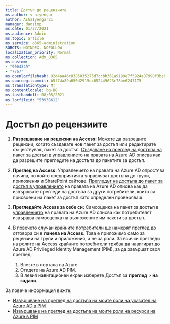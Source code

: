 ```yaml
---
title: Достъп до рецензиите
ms.author: v-aiyengar
author: AshaIyengar21
manager: dansimp
ms.date: 01/27/2021
ms.audience: Admin
ms.topic: article
ms.service: o365-administration
ROBOTS: NOINDEX, NOFOLLOW
localization_priority: Normal
ms.collection: Adm_O365
ms.custom:
- "9004349"
- "7767"
ms.openlocfilehash: 92d4aa46c8385035275d7ccbb361a9199e7f5924a87998f3beba32a2b02bbcc9
ms.sourcegitcommit: b5f7da89a650d2915dc652449623c78be6247175
ms.translationtype: MT
ms.contentlocale: bg-BG
ms.lasthandoff: 08/05/2021
ms.locfileid: "53938612"
---
```

# <a name="access-reviews"></a>Достъп до рецензиите

1. **Разрешаване на рецензии на Access:** Можете да разрешите рецензии, когато създавате нов пакет за достъп или редактирате съществуващ пакет за достъп. [Създаване на преглед на достъпа на пакет за достъп в управлението](https://docs.microsoft.com/azure/active-directory/governance/entitlement-management-access-reviews-create) на правата на Azure AD описва как да разрешите прегледите на достъпа до пакетите за достъп.

1. **Преглед на Access:** Управлението на правата на Azure AD опростява начина, по който предприятията управляват достъпа до групи, приложения и SharePoint сайтове. [Прегледът на достъпа до пакет за достъп в управлението](https://docs.microsoft.com/azure/active-directory/governance/entitlement-management-access-reviews-create) на правата на Azure AD описва как да извършвате прегледи на достъпа за други потребители, които са присвоени на пакет за достъп като определен проверяващ.

1. **Прегледайте Access за себе си:** Самооценка на пакет за достъп в [управлението](https://docs.microsoft.com/azure/active-directory/governance/entitlement-management-access-reviews-self-review) на правата на Azure AD описва как потребителят извършва самооценка на възложените им пакети за достъп.

1. В повечето случаи крайните потребители ще намерят преглед до отговора си в **панела на Access**. Това е приложимо само за рецензии на групи и приложения, а не за роли. За всички прегледи на ролите на Access крайните потребители трябва да навигират до Azure AD Privileged Identity Management (PIM), за да завършат своя преглед.

    1. Влезте в портала на Azure.
    2. Отидете на Azure AD PIM.
    3. В левия навигационен екран изберете Достъп за **преглед**  >  **на задачи**.
    
За повече информация вижте:

- [Извършване на преглед на достъпа на моите роли на указател на Azure AD в PIM ](https://docs.microsoft.com/azure/active-directory/privileged-identity-management/pim-how-to-perform-security-review/)
- [Извършване на преглед на достъпа на моите роли на ресурси на Azure в PIM](https://docs.microsoft.com/azure/active-directory/privileged-identity-management/pim-resource-roles-perform-access-review/)